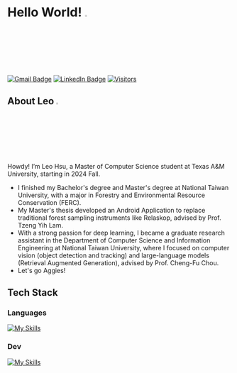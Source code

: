 <h1> Hello World! <a href="https://github.com/LeoHsuProgrammingLab?tab=repositories"><img src="https://media.giphy.com/media/dvyARzAPO6G6JxM1Wq/giphy.gif" width="3%"></a> </h1>

[![Gmail Badge](https://img.shields.io/badge/Gmail-D14836?style=for-the-badge&logo=gmail&logoColor=white&link=mailto:leohsucc@gmail.com)](mailto:leohsucc@gmail.com)
[![LinkedIn Badge](https://img.shields.io/badge/LinkedIn-0077B5?style=for-the-badge&logo=linkedin&logoColor=white&link=https://www.linkedin.com/in/chih-chuan-hsu/)](https://www.linkedin.com/in/chih-chuan-hsu/)
[![Visitors](https://api.visitorbadge.io/api/visitors?path=https%3A%2F%2Fgithub.com%2FLeoHsuProgrammingLab&label=VISITORS&labelColor=%23dce775&countColor=%23697689)](https://visitorbadge.io/status?path=https%3A%2F%2Fgithub.com%2FLeoHsuProgrammingLab)

<h2> About Leo <img src="https://media.giphy.com/media/iDaCeaKrHhUI1I8e2b/giphy.gif" width="3%"></h2>
<p> Howdy! I’m Leo Hsu, a Master of Computer Science student at Texas A&M University, starting in 2024 Fall. <br/> 

- I finished my Bachelor's degree and Master's degree at National Taiwan University, with a major in Forestry and Environmental Resource Conservation (FERC).
- My Master's thesis developed an Android Application to replace traditional forest sampling instruments like Relaskop, advised by Prof. Tzeng Yih Lam.
- With a strong passion for deep learning, I became a graduate research assistant in the Department of Computer Science and Information Engineering at National Taiwan University, where I focused on computer vision (object detection and tracking) and large-language models (Retrieval Augmented Generation), advised by Prof. Cheng-Fu Chou.
- Let's go Aggies!

<h2> Tech Stack </h2>
<h3> Languages </h3>

[![My Skills](https://skillicons.dev/icons?i=c,cpp,py,kotlin,js,expressjs,mysql&perline=10)](https://skillicons.dev)

<h3> Dev </h3>

[![My Skills](https://skillicons.dev/icons?i=pytorch,androidstudio,git,github,latex,md&perline=10)](https://skillicons.dev)

<!--- | <a href="https://github.com/anuraghazra/github-readme-stats"><img align="center" src="https://github-readme-stats.vercel.app/api?username=LeoHsuProgrammingLab&show_icons=true&include_all_commits=true&theme=buefy&hide_border=false" alt="Anurag's github stats" /></a> | <a href="https:/anuraghazra/github.com//github-readme-stats"><img align="center" src="https://github-readme-stats.vercel.app/api/top-langs/?username=LeoHsuProgrammingLab&layout=compact&theme=buefy&hide_border=false" /></a> |
| ------------- | ------------- | --->

<!---
Leo-Hsu-Design-Student/Leo-Hsu-Design-Student is a ✨ special ✨ repository because its `README.md` (this file) appears on your GitHub profile.
You can click the Preview link to take a look at your changes.
--->
